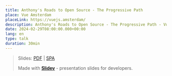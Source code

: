 ```yaml
---
title: Anthony's Roads to Open Source - The Progressive Path
place: Vue Amsterdam
placeLink: https://vuejs.amsterdam/
description: Anthony's Roads to Open Source - The Progressive Path - Vue Amsterdam
date: 2024-02-29T08:00:00.000+00:00
lang: en
type: talk
duration: 30min
---
```


> Slides: [PDF](https://antfu.me/talks/2024-02-29) | [SPA](https://talks.antfu.me/2024/vue-amsterdam)
>
> Made with <Slidev class="inline"/> [**Slidev**](https://github.com/slidevjs/slidev) - presentation slides for developers.
